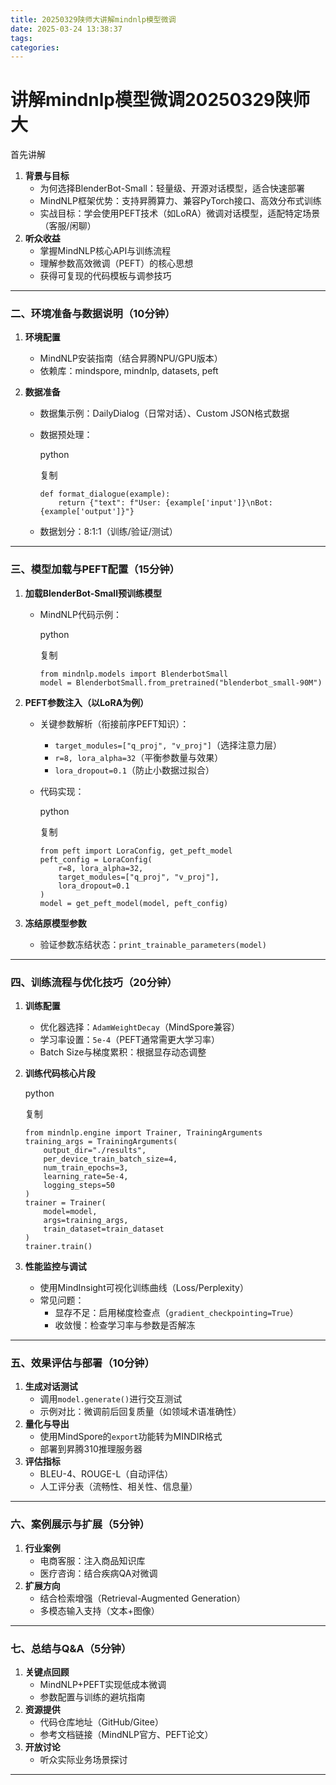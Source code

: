 ```yaml
---
title: 20250329陕师大讲解mindnlp模型微调
date: 2025-03-24 13:38:37
tags:
categories:
---
```


# 讲解mindnlp模型微调20250329陕师大

首先讲解

1. **背景与目标**
   - 为何选择BlenderBot-Small：轻量级、开源对话模型，适合快速部署
   - MindNLP框架优势：支持昇腾算力、兼容PyTorch接口、高效分布式训练
   - 实战目标：学会使用PEFT技术（如LoRA）微调对话模型，适配特定场景（客服/闲聊）
2. **听众收益**
   - 掌握MindNLP核心API与训练流程
   - 理解参数高效微调（PEFT）的核心思想
   - 获得可复现的代码模板与调参技巧

------

### **二、环境准备与数据说明（10分钟）**

1. **环境配置**

   - MindNLP安装指南（结合昇腾NPU/GPU版本）
   - 依赖库：mindspore, mindnlp, datasets, peft

2. **数据准备**

   - 数据集示例：DailyDialog（日常对话）、Custom JSON格式数据

   - 数据预处理：

     python

     复制

     ```
     def format_dialogue(example):  
         return {"text": f"User: {example['input']}\nBot: {example['output']}"}  
     ```

   - 数据划分：8:1:1（训练/验证/测试）

------

### **三、模型加载与PEFT配置（15分钟）**

1. **加载BlenderBot-Small预训练模型**

   - MindNLP代码示例：

     python

     复制

     ```
     from mindnlp.models import BlenderbotSmall  
     model = BlenderbotSmall.from_pretrained("blenderbot_small-90M")  
     ```

2. **PEFT参数注入（以LoRA为例）**

   - 关键参数解析（衔接前序PEFT知识）：

     - `target_modules=["q_proj", "v_proj"]`（选择注意力层）
     - `r=8, lora_alpha=32`（平衡参数量与效果）
     - `lora_dropout=0.1`（防止小数据过拟合）

   - 代码实现：

     python

     复制

     ```
     from peft import LoraConfig, get_peft_model  
     peft_config = LoraConfig(  
         r=8, lora_alpha=32,  
         target_modules=["q_proj", "v_proj"],  
         lora_dropout=0.1  
     )  
     model = get_peft_model(model, peft_config)  
     ```

3. **冻结原模型参数**

   - 验证参数冻结状态：`print_trainable_parameters(model)`

------

### **四、训练流程与优化技巧（20分钟）**

1. **训练配置**

   - 优化器选择：`AdamWeightDecay`（MindSpore兼容）
   - 学习率设置：`5e-4`（PEFT通常需更大学习率）
   - Batch Size与梯度累积：根据显存动态调整

2. **训练代码核心片段**

   python

   复制

   ```
   from mindnlp.engine import Trainer, TrainingArguments  
   training_args = TrainingArguments(  
       output_dir="./results",  
       per_device_train_batch_size=4,  
       num_train_epochs=3,  
       learning_rate=5e-4,  
       logging_steps=50  
   )  
   trainer = Trainer(  
       model=model,  
       args=training_args,  
       train_dataset=train_dataset  
   )  
   trainer.train()  
   ```

3. **性能监控与调试**

   - 使用MindInsight可视化训练曲线（Loss/Perplexity）
   - 常见问题：
     - 显存不足：启用梯度检查点（`gradient_checkpointing=True`）
     - 收敛慢：检查学习率与参数是否解冻

------

### **五、效果评估与部署（10分钟）**

1. **生成对话测试**
   - 调用`model.generate()`进行交互测试
   - 示例对比：微调前后回复质量（如领域术语准确性）
2. **量化与导出**
   - 使用MindSpore的`export`功能转为MINDIR格式
   - 部署到昇腾310推理服务器
3. **评估指标**
   - BLEU-4、ROUGE-L（自动评估）
   - 人工评分表（流畅性、相关性、信息量）

------

### **六、案例展示与扩展（5分钟）**

1. **行业案例**
   - 电商客服：注入商品知识库
   - 医疗咨询：结合疾病QA对微调
2. **扩展方向**
   - 结合检索增强（Retrieval-Augmented Generation）
   - 多模态输入支持（文本+图像）

------

### **七、总结与Q&A（5分钟）**

1. **关键点回顾**
   - MindNLP+PEFT实现低成本微调
   - 参数配置与训练的避坑指南
2. **资源提供**
   - 代码仓库地址（GitHub/Gitee）
   - 参考文档链接（MindNLP官方、PEFT论文）
3. **开放讨论**
   - 听众实际业务场景探讨

------
